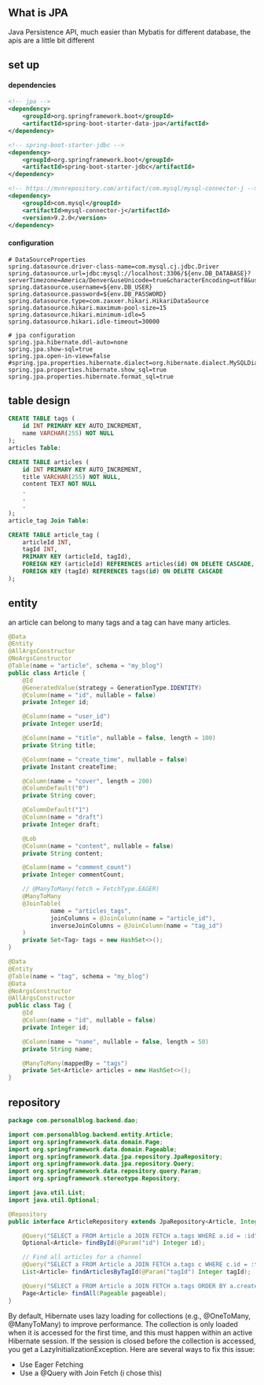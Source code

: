 ## What is JPA
Java Persistence API, much easier than Mybatis
for different database, the apis are a little bit different

## set up 
#### dependencies
```xml
<!-- jpa -->
<dependency>
    <groupId>org.springframework.boot</groupId>
    <artifactId>spring-boot-starter-data-jpa</artifactId>
</dependency>

<!-- spring-boot-starter-jdbc -->
<dependency>
    <groupId>org.springframework.boot</groupId>
    <artifactId>spring-boot-starter-jdbc</artifactId>
</dependency>

<!-- https://mvnrepository.com/artifact/com.mysql/mysql-connector-j -->
<dependency>
    <groupId>com.mysql</groupId>
    <artifactId>mysql-connector-j</artifactId>
    <version>9.2.0</version>
</dependency>
```
#### configuration
```properies
# DataSourceProperties
spring.datasource.driver-class-name=com.mysql.cj.jdbc.Driver
spring.datasource.url=jdbc:mysql://localhost:3306/${env.DB_DATABASE}?serverTimezone=America/Denver&useUnicode=true&characterEncoding=utf8&useSSL=true
spring.datasource.username=${env.DB_USER}
spring.datasource.password=${env.DB_PASSWORD}
spring.datasource.type=com.zaxxer.hikari.HikariDataSource
spring.datasource.hikari.maximum-pool-size=15
spring.datasource.hikari.minimum-idle=5
spring.datasource.hikari.idle-timeout=30000

# jpa configuration
spring.jpa.hibernate.ddl-auto=none
spring.jpa.show-sql=true
spring.jpa.open-in-view=false
#spring.jpa.properties.hibernate.dialect=org.hibernate.dialect.MySQLDialect
spring.jpa.properties.hibernate.show_sql=true
spring.jpa.properties.hibernate.format_sql=true
```
## table design
```sql
CREATE TABLE tags (
    id INT PRIMARY KEY AUTO_INCREMENT,
    name VARCHAR(255) NOT NULL
);
articles Table:
```
```sql
CREATE TABLE articles (
    id INT PRIMARY KEY AUTO_INCREMENT,
    title VARCHAR(255) NOT NULL,
    content TEXT NOT NULL
    .
    .
    .
);
article_tag Join Table:
```
```sql
CREATE TABLE article_tag (
    articleId INT,
    tagId INT,
    PRIMARY KEY (articleId, tagId),
    FOREIGN KEY (articleId) REFERENCES articles(id) ON DELETE CASCADE,
    FOREIGN KEY (tagId) REFERENCES tags(id) ON DELETE CASCADE
);
```
## entity
an article can belong to many tags and a tag can have many articles.
```java
@Data
@Entity
@AllArgsConstructor
@NoArgsConstructor
@Table(name = "article", schema = "my_blog")
public class Article {
    @Id
    @GeneratedValue(strategy = GenerationType.IDENTITY)
    @Column(name = "id", nullable = false)
    private Integer id;

    @Column(name = "user_id")
    private Integer userId;

    @Column(name = "title", nullable = false, length = 100)
    private String title;

    @Column(name = "create_time", nullable = false)
    private Instant createTime;

    @Column(name = "cover", length = 200)
    @ColumnDefault("0")
    private String cover;

    @ColumnDefault("1")
    @Column(name = "draft")
    private Integer draft;

    @Lob
    @Column(name = "content", nullable = false)
    private String content;

    @Column(name = "comment_count")
    private Integer commentCount;

    // @ManyToMany(fetch = FetchType.EAGER)
    @ManyToMany
    @JoinTable(
            name = "articles_tags",
            joinColumns = @JoinColumn(name = "article_id"),
            inverseJoinColumns = @JoinColumn(name = "tag_id")
    )
    private Set<Tag> tags = new HashSet<>();
}
```
```java
@Data
@Entity
@Table(name = "tag", schema = "my_blog")
@Data
@NoArgsConstructor
@AllArgsConstructor
public class Tag {
    @Id
    @Column(name = "id", nullable = false)
    private Integer id;

    @Column(name = "name", nullable = false, length = 50)
    private String name;

    @ManyToMany(mappedBy = "tags")
    private Set<Article> articles = new HashSet<>();
}
```
## repository
```java
package com.personalblog.backend.dao;

import com.personalblog.backend.entity.Article;
import org.springframework.data.domain.Page;
import org.springframework.data.domain.Pageable;
import org.springframework.data.jpa.repository.JpaRepository;
import org.springframework.data.jpa.repository.Query;
import org.springframework.data.repository.query.Param;
import org.springframework.stereotype.Repository;

import java.util.List;
import java.util.Optional;

@Repository
public interface ArticleRepository extends JpaRepository<Article, Integer> {

    @Query("SELECT a FROM Article a JOIN FETCH a.tags WHERE a.id = :id")
    Optional<Article> findById(@Param("id") Integer id);

    // Find all articles for a channel
    @Query("SELECT a FROM Article a JOIN FETCH a.tags c WHERE c.id = :tagId ORDER BY a.createTime DESC")
    List<Article> findArticlesByTagId(@Param("tagId") Integer tagId);

    @Query("SELECT a FROM Article a JOIN FETCH a.tags ORDER BY a.createTime DESC")
    Page<Article> findAll(Pageable pageable);
}
```
By default, Hibernate uses lazy loading for collections (e.g., @OneToMany, @ManyToMany) to improve performance. 
The collection is only loaded when it is accessed for the first time, and this must happen within an active Hibernate session.
If the session is closed before the collection is accessed, you get a LazyInitializationException.
Here are several ways to fix this issue:
* Use Eager Fetching
* Use a @Query with Join Fetch (i chose this)